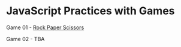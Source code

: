 # JavaScript Practices with Games
<p>Game 01 - <a href="https://deanntu.github.io/Games/RockPaperScissors/">Rock Paper Scissors</a></p>
<p>Game 02 - TBA</p>
